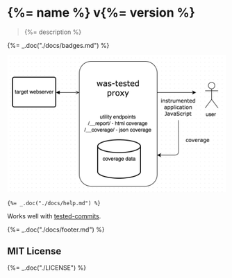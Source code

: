 # {%= name %} v{%= version %}

> {%= description %}

{%= _.doc("./docs/badges.md") %}

![overview](https://raw.githubusercontent.com/bahmutov/was-tested/master/images/was-tested-overview.png)

```
{%= _.doc("./docs/help.md") %}
```

Works well with [tested-commits](https://github.com/bahmutov/tested-commits).

{%= _.doc("./docs/footer.md") %}

## MIT License

{%= _.doc("./LICENSE") %}

